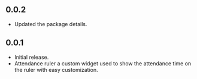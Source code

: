 ## 0.0.2

* Updated the package details.

## 0.0.1

* Initial release.
* Attendance ruler a custom widget used to show the attendance time on the ruler with easy
  customization.

